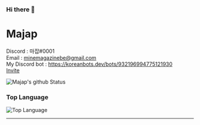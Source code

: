 ### Hi there 👋

# Majap

Discord : 마잡#0001</br>
Email : minemagazinebe@gmail.com</br>
My Discord bot : https://koreanbots.dev/bots/932196994775121930</br>
[Invite](<https://han.gl/biYNe>)</br>

![Majap's github Status](https://github-readme-stats.vercel.app/api?username=Minemagazine&show_icons=true&theme=dracula)
### Top Language
![Top Language](https://github-readme-stats.vercel.app/api/top-langs/?username=Minemagazine&theme=dracula)<br/>

---
